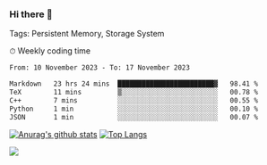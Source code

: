 ### Hi there 👋

Tags: Persistent Memory, Storage System

<!--

[![Anurag's github stats](https://github-readme-stats.vercel.app/api?username=wwyf)](https://github.com/anuraghazra/github-readme-stats)

[![Anurag's github stats](https://github-readme-stats.vercel.app/api?username=wwyf&count_private=true)](https://github.com/anuraghazra/github-readme-stats)


[![Top Langs](https://github-readme-stats.vercel.app/api/top-langs/?username=wwyf&count_private=true&&hide=jupyter%20notebook,html)](https://github.com/anuraghazra/github-readme-stats)



-->


⏱ Weekly coding time

<!--START_SECTION:waka-->

```txt
From: 10 November 2023 - To: 17 November 2023

Markdown   23 hrs 24 mins  ████████████████████████▓   98.41 %
TeX        11 mins         ▒░░░░░░░░░░░░░░░░░░░░░░░░   00.78 %
C++        7 mins          ░░░░░░░░░░░░░░░░░░░░░░░░░   00.55 %
Python     1 min           ░░░░░░░░░░░░░░░░░░░░░░░░░   00.10 %
JSON       1 min           ░░░░░░░░░░░░░░░░░░░░░░░░░   00.07 %
```

<!--END_SECTION:waka-->



[![Anurag's github stats](https://github-readme-stats.vercel.app/api?username=wwyf&count_private=true&show_icons=true&hide_border=true)](https://github.com/anuraghazra/github-readme-stats) [![Top Langs](https://github-readme-stats.vercel.app/api/top-langs/?username=wwyf&count_private=true&hide=jupyter%20notebook,html,OpenEdge%20ABL&langs_count=10&layout=compact&hide_border=true)](https://github.com/anuraghazra/github-readme-stats)

<!--

[![willianrod's wakatime stats](https://github-readme-stats.vercel.app/api/wakatime?username=wwyf)](https://github.com/anuraghazra/github-readme-stats)


-->

![](https://hit.yhype.me/github/profile?user_id=23121291)
